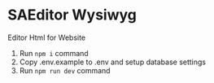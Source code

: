 # SAEditor Wysiwyg

Editor Html for Website

1. Run `npm i` command
2. Copy .env.example to .env and setup database settings
3. Run `npm run dev` command
